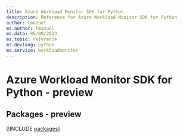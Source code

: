 ```yaml
---
title: Azure Workload Monitor SDK for Python
description: Reference for Azure Workload Monitor SDK for Python
author: lmazuel
ms.author: lmazuel
ms.data: 06/09/2023
ms.topic: reference
ms.devlang: python
ms.service: workloadmonitor
---
```

# Azure Workload Monitor SDK for Python - preview
## Packages - preview
[!INCLUDE [packages](workload-monitor-index.md)]